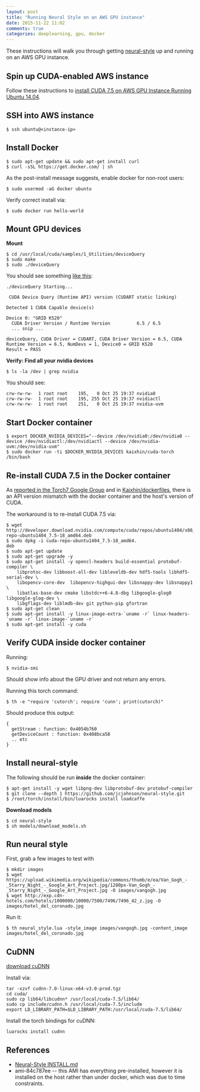 ```yaml
---
layout: post
title: "Running Neural Style on an AWS GPU instance"
date: 2015-11-22 11:02
comments: true
categories: deeplearning, gpu, docker
---
```


These instructions will walk you through getting [neural-style](https://github.com/jcjohnson/neural-style) up and running on an AWS GPU instance.

## Spin up CUDA-enabled AWS instance

Follow these instructions to [install CUDA 7.5 on AWS GPU Instance Running Ubuntu 14.04](http://tleyden.github.io/blog/2015/11/22/cuda-7-dot-5-on-aws-gpu-instance-running-ubuntu-14-dot-04/).

## SSH into AWS instance

```
$ ssh ubuntu@<instance-ip>
```

## Install Docker 

```
$ sudo apt-get update && sudo apt-get install curl
$ curl -sSL https://get.docker.com/ | sh
```

As the post-install message suggests, enable docker for non-root users:

```
$ sudo usermod -aG docker ubuntu
```

Verify correct install via:

```
$ sudo docker run hello-world
```

## Mount GPU devices

**Mount**

```
$ cd /usr/local/cuda/samples/1_Utilities/deviceQuery
$ sudo make
$ sudo ./deviceQuery
```

You should see something [like this](https://gist.github.com/tleyden/58ab2eedebc9529edb76):

```
./deviceQuery Starting...

 CUDA Device Query (Runtime API) version (CUDART static linking)

Detected 1 CUDA Capable device(s)

Device 0: "GRID K520"
  CUDA Driver Version / Runtime Version          6.5 / 6.5
  ... snip ...

deviceQuery, CUDA Driver = CUDART, CUDA Driver Version = 6.5, CUDA Runtime Version = 6.5, NumDevs = 1, Device0 = GRID K520
Result = PASS
```

**Verify: Find all your nvidia devices**

```
$ ls -la /dev | grep nvidia
```

You should see:

```
crw-rw-rw-  1 root root    195,   0 Oct 25 19:37 nvidia0
crw-rw-rw-  1 root root    195, 255 Oct 25 19:37 nvidiactl
crw-rw-rw-  1 root root    251,   0 Oct 25 19:37 nvidia-uvm
```

## Start Docker container

```
$ export DOCKER_NVIDIA_DEVICES="--device /dev/nvidia0:/dev/nvidia0 --device /dev/nvidiactl:/dev/nvidiactl --device /dev/nvidia-uvm:/dev/nvidia-uvm"
$ sudo docker run -ti $DOCKER_NVIDIA_DEVICES kaixhin/cuda-torch /bin/bash
```

## Re-install CUDA 7.5 in the Docker container

As [reported in the Torch7 Google Group](https://groups.google.com/d/msg/torch7/yCSNIzW590M/Af7CHXEdDQAJ) and in [Kaixhin/dockerfiles](https://github.com/Kaixhin/dockerfiles/issues/6), there is an API version mismatch with the docker container and the host's version of CUDA.

The workaround is to re-install CUDA 7.5 via:

```
$ wget http://developer.download.nvidia.com/compute/cuda/repos/ubuntu1404/x86_64/cuda-repo-ubuntu1404_7.5-18_amd64.deb
$ sudo dpkg -i cuda-repo-ubuntu1404_7.5-18_amd64.
deb
$ sudo apt-get update
$ sudo apt-get upgrade -y
$ sudo apt-get install -y opencl-headers build-essential protobuf-compiler \
    libprotoc-dev libboost-all-dev libleveldb-dev hdf5-tools libhdf5-serial-dev \
    libopencv-core-dev  libopencv-highgui-dev libsnappy-dev libsnappy1 \
    libatlas-base-dev cmake libstdc++6-4.8-dbg libgoogle-glog0 libgoogle-glog-dev \
    libgflags-dev liblmdb-dev git python-pip gfortran
$ sudo apt-get clean
$ sudo apt-get install -y linux-image-extra-`uname -r` linux-headers-`uname -r` linux-image-`uname -r`
$ sudo apt-get install -y cuda
```

## Verify CUDA inside docker container

Running:

```
$ nvidia-smi 
```

Should show info about the GPU driver and not return any errors.

Running this torch command:

```
$ th -e "require 'cutorch'; require 'cunn'; print(cutorch)"
```

Should produce this output:

```
{
  getStream : function: 0x4054b760
  getDeviceCount : function: 0x408bca58
  .. etc
}
```

## Install neural-style

The following should be run **inside** the docker container:

```
$ apt-get install -y wget libpng-dev libprotobuf-dev protobuf-compiler
$ git clone --depth 1 https://github.com/jcjohnson/neural-style.git
$ /root/torch/install/bin/luarocks install loadcaffe
```

**Download models**

```
$ cd neural-style
$ sh models/download_models.sh
```

## Run neural style

First, grab a few images to test with

```
$ mkdir images
$ wget https://upload.wikimedia.org/wikipedia/commons/thumb/e/ea/Van_Gogh_-_Starry_Night_-_Google_Art_Project.jpg/1280px-Van_Gogh_-_Starry_Night_-_Google_Art_Project.jpg -O images/vangogh.jpg
$ wget http://exp.cdn-hotels.com/hotels/1000000/10000/7500/7496/7496_42_z.jpg -O images/hotel_del_coronado.jpg
```

Run it:

```
$ th neural_style.lua -style_image images/vangogh.jpg -content_image images/hotel_del_coronado.jpg
```

## CuDNN

[download cuDNN](https://developer.nvidia.com/cudnn)

Install via:

```
tar -xzvf cudnn-7.0-linux-x64-v3.0-prod.tgz
cd cuda/
sudo cp lib64/libcudnn* /usr/local/cuda-7.5/lib64/
sudo cp include/cudnn.h /usr/local/cuda-7.5/include
export LD_LIBRARY_PATH=$LD_LIBRARY_PATH:/usr/local/cuda-7.5/lib64/
```

Install the torch bindings for cuDNN:

```
luarocks install cudnn
```

## References

* [Neural-Style INSTALL.md](https://github.com/jcjohnson/neural-style/blob/master/INSTALL.md)
* ami-84c787ee -- this AMI has everything pre-installed, however it is installed on the host rather than under docker, which was due to time constraints.
